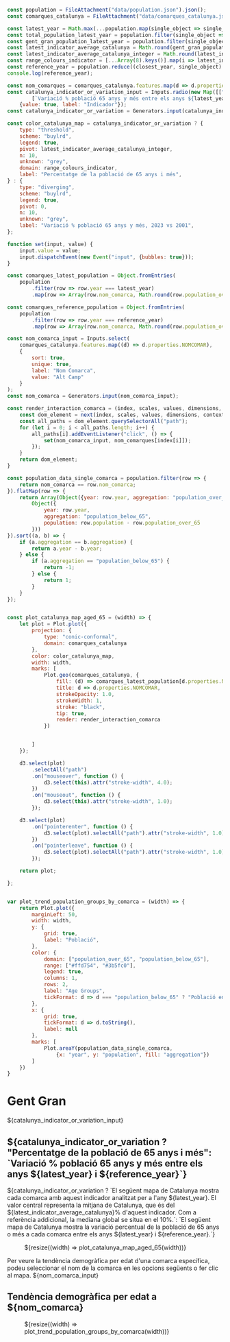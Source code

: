 ```js
const population = FileAttachment("data/population.json").json();
const comarques_catalunya = FileAttachment("data/comarques_catalunya.json").json();
````

```js
const latest_year = Math.max(...population.map(single_object => single_object.year));
const total_population_latest_year = population.filter(single_object => single_object.year == latest_year).reduce((accumulative_population, single_object) => single_object.population + accumulative_population, 0);
const gent_gran_population_latest_year = population.filter(single_object => single_object.year == latest_year).reduce((accumulative_population, single_object) => single_object.population_over_65 + accumulative_population, 0);
const latest_indicator_average_catalunya = Math.round(gent_gran_population_latest_year * 1000 / total_population_latest_year) / 10.0
const latest_indicator_average_catalunya_integer = Math.round(latest_indicator_average_catalunya);
const range_colours_indicator = [...Array(8).keys()].map(i => latest_indicator_average_catalunya_integer - 7 + i * 2)
const reference_year = population.reduce((closest_year, single_object) => Math.abs(single_object.year - 2000) < Math.abs(closest_year - 2000) ? single_object.year : closest_year, latest_year);
console.log(reference_year);
```

```js
const nom_comarques = comarques_catalunya.features.map(d => d.properties.NOMCOMAR);
const catalunya_indicator_or_variation_input = Inputs.radio(new Map([["Percentatge de la població de 65 anys i més", true],
        [`Variació % població 65 anys y més entre els anys ${latest_year} i ${reference_year}`, false]]),
    {value: true, label: "Indicador"});
const catalunya_indicator_or_variation = Generators.input(catalunya_indicator_or_variation_input);
```

```js
const color_catalunya_map = catalunya_indicator_or_variation ? {
    type: "threshold",
    scheme: "buylrd",
    legend: true,
    pivot: latest_indicator_average_catalunya_integer,
    n: 10,
    unknown: "grey",
    domain: range_colours_indicator,
    label: "Percentatge de la població de 65 anys i més",
} : {
    type: "diverging",
    scheme: "buylrd",
    legend: true,
    pivot: 0,
    n: 10,
    unknown: "grey",
    label: "Variació % població 65 anys y més, 2023 vs 2001",
};
```

```js
function set(input, value) {
    input.value = value;
    input.dispatchEvent(new Event("input", {bubbles: true}));
}
```

```js
const comarques_latest_population = Object.fromEntries(
    population
        .filter(row => row.year === latest_year)
        .map(row => Array(row.nom_comarca, Math.round(row.population_over_65 * 1000.0 / row.population) / 10.0)))
```

```js
const comarques_reference_population = Object.fromEntries(
    population
        .filter(row => row.year === reference_year)
        .map(row => Array(row.nom_comarca, Math.round(row.population_over_65 * 1000.0 / row.population) / 10.0)))
```

```js
const nom_comarca_input = Inputs.select(
    comarques_catalunya.features.map((d) => d.properties.NOMCOMAR),
    {
        sort: true,
        unique: true,
        label: "Nom Comarca",
        value: "Alt Camp"
    }
);
const nom_comarca = Generators.input(nom_comarca_input);
```

```js
const render_interaction_comarca = (index, scales, values, dimensions, context, next) => {
    const dom_element = next(index, scales, values, dimensions, context);
    const all_paths = dom_element.querySelectorAll("path");
    for (let i = 0; i < all_paths.length; i++) {
        all_paths[i].addEventListener("click", () => {
            set(nom_comarca_input, nom_comarques[index[i]]);
        });
    }
    return dom_element;
}

const population_data_single_comarca = population.filter(row => {
    return nom_comarca == row.nom_comarca;
}).flatMap(row => {
    return Array(Object({year: row.year, aggregation: "population_over_65", population: row.population_over_65}),
        Object({
            year: row.year,
            aggregation: "population_below_65",
            population: row.population - row.population_over_65
        }))
}).sort((a, b) => {
    if (a.aggregation == b.aggregation) {
        return a.year - b.year;
    } else {
        if (a.aggregation == "population_below_65") {
            return -1;
        } else {
            return 1;
        }
    }
});
```

```js

const plot_catalunya_map_aged_65 = (width) => {
    let plot = Plot.plot({
        projection: {
            type: "conic-conformal",
            domain: comarques_catalunya
        },
        color: color_catalunya_map,
        width: width,
        marks: [
            Plot.geo(comarques_catalunya, {
                fill: (d) => comarques_latest_population[d.properties.NOMCOMAR] - (catalunya_indicator_or_variation? 0 : comarques_reference_population[d.properties.NOMCOMAR]),
                title: d => d.properties.NOMCOMAR,
                strokeOpacity: 1.0,
                strokeWidth: 1,
                stroke: "black",
                tip: true,
                render: render_interaction_comarca
            })


        ]
    });

    d3.select(plot)
        .selectAll("path")
        .on("mouseover", function () {
            d3.select(this).attr("stroke-width", 4.0);
        })
        .on("mouseout", function () {
            d3.select(this).attr("stroke-width", 1.0);
        });

    d3.select(plot)
        .on("pointerenter", function () {
            d3.select(plot).selectAll("path").attr("stroke-width", 1.0);
        })
        .on("pointerleave", function () {
            d3.select(plot).selectAll("path").attr("stroke-width", 1.0);
        });

    return plot;

};


var plot_trend_population_groups_by_comarca = (width) => {
    return Plot.plot({
        marginLeft: 50,
        width: width,
        y: {
            grid: true,
            label: "Població",
        },
        color: {
            domain: ["population_over_65", "population_below_65"],
            range: ["#ffd754", "#3b5fc0"],
            legend: true,
            columns: 1,
            rows: 2,
            label: "Age Groups",
            tickFormat: d => d === "population_below_65" ? "Població entre 0 i 64 anys" : "Població de 65 anys i més"
        },
        x: {
            grid: true,
            tickFormat: d => d.toString(),
            label: null
        },
        marks: [
            Plot.areaY(population_data_single_comarca,
                {x: "year", y: "population", fill: "aggregation"})
        ]
    })
}
```

# Gent Gran

<div class="grid grid-cols-4">
    <div class="card grid-colspan-2">
        ${catalunya_indicator_or_variation_input}
        <h2>${catalunya_indicator_or_variation ? "Percentatge de la població de 65 anys i més": `Variació % població 65 anys y més entre els anys ${latest_year} i ${reference_year}`}</h2>
${catalunya_indicator_or_variation ? `El següent mapa de Catalunya mostra cada comarca amb aquest indicador analitzat per a l'any ${latest_year}.
El valor central representa la mitjana de Catalunya, que és del ${latest_indicator_average_catalunya}% d'aquest indicador.
Com a referència addicional, la mediana global se situa en el 10%.`: `El següent mapa de Catalunya mostra la variació percentual de la població de 65 anys o més a cada comarca entre els anys ${latest_year} i ${reference_year}.`}
        <figure class="grafic" style="max-width: none;">
            ${resize((width) => plot_catalunya_map_aged_65(width))}
        </figure>
    </div>
    <div class="card grid-colspan-2">
    Per veure la tendència demogràfica per edat d'una comarca específica, podeu seleccionar el nom de la comarca en les opcions següents o fer clic al mapa.
            ${nom_comarca_input}
        <h2>Tendència demogràfica per edat a ${nom_comarca}</h2>
        <figure class="grafic" style="max-width: none;">
            ${resize((width) => plot_trend_population_groups_by_comarca(width))}
        </figure>
    </div>

</div>
